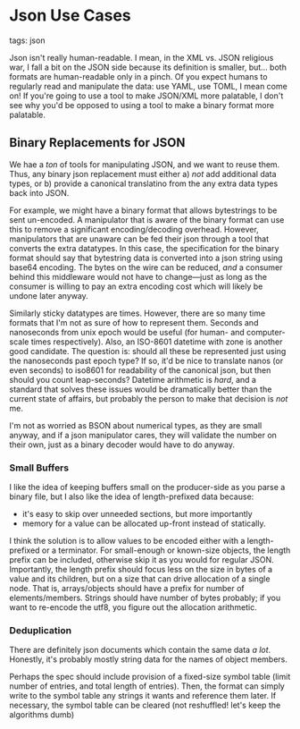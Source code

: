 # Json Use Cases

tags: json

Json isn't really human-readable.
I mean, in the XML vs. JSON religious war, I fall a bit on the JSON side because its definition is smaller, but…
  both formats are human-readable only in a pinch.
Of you expect humans to regularly read and manipulate the data:
  use YAML, use TOML, I mean come on!
If you're going to use a tool to make JSON/XML more palatable,
  I don't see why you'd be opposed to using a tool to make a binary format more palatable.


## Binary Replacements for JSON

We hae a _ton_ of tools for manipulating JSON, and we want to reuse them.
Thus, any binary json replacement must either a) _not_ add additional data types, or b) provide a canonical translatino from the any extra data types back into JSON.

For example, we might have a binary format that allows bytestrings to be sent un-encoded.
A manipulator that is aware of the binary format can use this to remove a significant encoding/decoding overhead.
However, manipulators that are unaware can be fed their json through a tool that converts the extra datatypes.
In this case, the specification for the binary format should say that bytestring data is converted into a json string using base64 encoding.
The bytes on the wire can be reduced, _and_ a consumer behind this middleware would not have to change—just as long as the consumer is willing to pay an extra encoding cost which will likely be undone later anyway.

Similarly sticky datatypes are times.
However, there are so many time formats that I'm not as sure of how to represent them.
Seconds and nanoseconds from unix epoch would be useful (for human- and computer-scale times respectively).
Also, an ISO-8601 datetime with zone is another good candidate.
The question is: should all these be represented just using the nanoseconds past epoch type?
If so, it'd be nice to translate nanos (or even seconds) to iso8601 for readability of the canonical json, but then should you count leap-seconds?
Datetime arithmetic is _hard_, and a standard that solves these issues would be dramatically better than the current state of affairs, but probably the person to make that decision is _not_ me.

I'm not as worried as BSON about numerical types, as they are small anyway, and if a json manipulator cares, they will validate the number on their own, just as a binary decoder would have to do anyway.

### Small Buffers

I like the idea of keeping buffers small on the producer-side as you parse a binary file, but I also like the idea of length-prefixed data because:
  * it's easy to skip over unneeded sections, but more importantly
  * memory for a value can be allocated up-front instead of statically.

I think the solution is to allow values to be encoded either with a length-prefixed or a terminator.
For small-enough or known-size objects, the length prefix can be included, otherwise skip it as you would for regular JSON.
Importantly, the length prefix should focus less on the size in bytes of a value and its children, but on a size that can drive allocation of a single node.
That is, arrays/objects should have a prefix for number of elements/members.
Strings should have number of bytes probably; if you want to re-encode the utf8, you figure out the allocation arithmetic.

### Deduplication

There are definitely json documents which contain the same data _a lot_.
Honestly, it's probably mostly string data for the names of object members.

Perhaps the spec should include provision of a fixed-size symbol table (limit number of entries, and total length of entries).
Then, the format can simply write to the symbol table any strings it wants and reference them later.
If necessary, the symbol table can be cleared (not reshuffled! let's keep the algorithms dumb)
